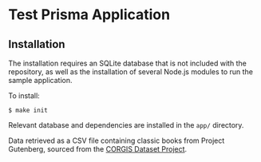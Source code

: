 # Test Prisma Application


## Installation

The installation requires an SQLite database that is not included with the repository, as well as the installation of several Node.js modules to run the sample application.

To install:

```
$ make init
```

Relevant database and dependencies are installed in the `app/` directory.

Data retrieved as a CSV file containing classic books from Project Gutenberg, sourced from the [CORGIS Dataset Project](https://corgis-edu.github.io/corgis/csv/classics/).






